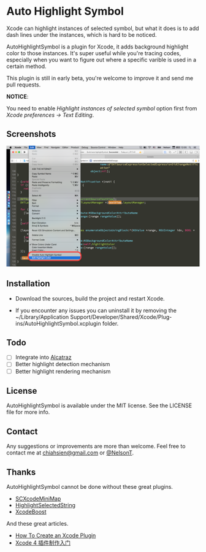 Auto Highlight Symbol
=====================

Xcode can highlight instances of selected symbol, but what it does is to add dash lines under the instances, which is hard to be noticed.

AutoHighlightSymbol is a plugin for Xcode, it adds background highlight color to those instances. It's super useful while you're tracing codes, especially when you want to figure out where a specific varible is used in a certain method.

This plugin is still in early beta, you're welcome to improve it and send me pull requests.

**NOTICE**:

You need to enable *Highlight instances of selected symbol* option first from *Xcode preferences -> Text Editing*.

Screenshots
-----------

![](./screenshot.png)

Installation
------------
- Download the sources, build the project and restart Xcode.

- If you encounter any issues you can uninstall it by removing the ~/Library/Application Support/Developer/Shared/Xcode/Plug-ins/AutoHighlightSymbol.xcplugin folder.

Todo
----
- [ ] Integrate into [Alcatraz](https://github.com/supermarin/Alcatraz)
- [ ] Better highlight detection mechanism
- [ ] Better highlight rendering mechanism

License
-------
AutoHighlightSymbol is available under the MIT license. See the LICENSE file for more info.

Contact
-------
Any suggestions or improvements are more than welcome. Feel free to contact me at [chiahsien@gmail.com](mailto:chiahsien@gmail.com) or [@NelsonT](https://twitter.com/NelsonT).

Thanks
------
AutoHighlightSymbol cannot be done without these great plugins.

- [SCXcodeMiniMap](https://github.com/stefanceriu/SCXcodeMiniMap)
- [HighlightSelectedString](https://github.com/keepyounger/HighlightSelectedString)
- [XcodeBoost](https://github.com/fortinmike/XcodeBoost)

And these great articles.

- [How To Create an Xcode Plugin](http://www.raywenderlich.com/94020/creating-an-xcode-plugin-part-1)
- [Xcode 4 插件制作入门](http://www.onevcat.com/2013/02/xcode-plugin/)
